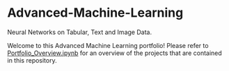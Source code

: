 # Advanced-Machine-Learning
Neural Networks on Tabular, Text and Image Data. 

Welcome to this Advanced Machine Learning portfolio! Please refer to [Portfolio_Overview.ipynb](https://github.com/kagenlim/Advanced-Machine-Learning/blob/main/Portfolio_Overview.ipynb) for an overview of the projects that are contained in this repository. 
